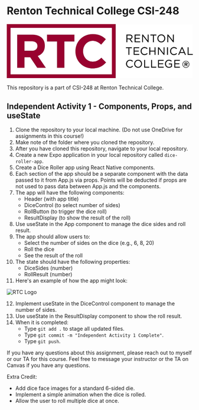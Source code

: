 # Renton Technical College CSI-248

![RTC Logo](Images/logo.jpg)

This repository is a part of CSI-248 at Renton Technical College.

## Independent Activity 1 - Components, Props, and useState

1. Clone the repository to your local machine. (Do not use OneDrive for assignments in this course!)
2. Make note of the folder where you cloned the repository.
3. After you have cloned this repository, navigate to your local repository.
4. Create a new Expo application in your local repository called `dice-roller-app`.
5. Create a Dice Roller app using React Native components.
6. Each section of the app should be a separate component with the data passed to it from App.js via props. Points will be deducted if props are not used to pass data between App.js and the components.
7. The app will have the following components:
   - Header (with app title)
   - DiceControl (to select number of sides)
   - RollButton (to trigger the dice roll)
   - ResultDisplay (to show the result of the roll)
8. Use useState in the App component to manage the dice sides and roll result.
9. The app should allow users to:
   - Select the number of sides on the dice (e.g., 6, 8, 20)
   - Roll the dice
   - See the result of the roll
10. The state should have the following properties:
    - DiceSides (number)
    - RollResult (number)
11. Here's an example of how the app might look:

![RTC Logo](Images/)


12. Implement useState in the DiceControl component to manage the number of sides.
13. Use useState in the ResultDisplay component to show the roll result.
14. When it is completed:
    - Type `git add .` to stage all updated files.
    - Type `git commit -m "Independent Activity 1 Complete"`.
    - Type `git push`.

If you have any questions about this assignment, please reach out to myself or our TA for this course.
Feel free to message your instructor or the TA on Canvas if you have any questions.

Extra Credit:
- Add dice face images for a standard 6-sided die.
- Implement a simple animation when the dice is rolled.
- Allow the user to roll multiple dice at once.
